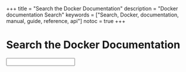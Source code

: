 +++
title = "Search the Docker Documentation"
description = "Docker documentation Search"
keywords = ["Search, Docker, documentation, manual, guide, reference, api"]
notoc = true
+++

# Search the Docker Documentation

<input type="text" id="search-box" name="q" />

<span class="ds-dropdown-menu ds-with-0" style="position: absolute; top: 100%; z-index: 100; left: 0px; right: auto; display: block;"><div class="algolia-autocomplete"> <div class="ds-dataset-0">
    <span class="ds-suggestions" style="display: block;">
      <div class="ds-suggestion">
        <div class="algolia-docsearch-suggestion algolia-docsearch-suggestion__main algolia-docsearch-suggestion__secondary " style="white-space: normal;" id="hits-container"></div>
      </div>
    </span>
  </div> </div> </span>
<div id="pagination-container"></div>


<link rel="stylesheet" type="text/css" href="//cdn.jsdelivr.net/instantsearch.js/1/instantsearch.min.css">
<link rel="stylesheet" type="text/css" href="//cdn.jsdelivr.net/docsearch.js/2/docsearch.min.css">
<script src="//cdn.jsdelivr.net/instantsearch.js/1/instantsearch.min.js"></script>
<script async src="/search.js"></script>
<style>
/* bring up the content divs so users can see the URL being suggested, and click on them  */
.algolia-autocomplete .algolia-docsearch-suggestion--content {
    z-index: 9999;
}
</style>

